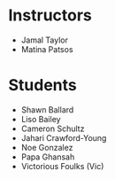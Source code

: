 # Instructors

- Jamal Taylor
- Matina Patsos

# Students

- Shawn Ballard
- Liso Bailey
- Cameron Schultz
- Jahari Crawford-Young
- Noe Gonzalez
- Papa Ghansah
- Victorious Foulks (Vic)
